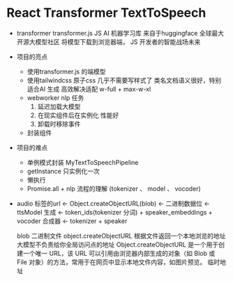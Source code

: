 # React Transformer TextToSpeech

- transformer 
    transformer.js JS AI 机器学习库 
    来自于huggingface 全球最大开源大模型社区 
    将模型下载到浏览器端， JS 开发者的智能战场未来

- 项目的亮点
    - 使用transformer.js 的端模型
    - 使用tailwindcss 原子css 几乎不需要写样式了
        类名文档语义很好，特别适合AI 生成 
        高效解决适配 w-full + max-w-xl 
    - webworker  nlp 任务
        1. 延迟加载大模型
        2. 在现实组件后在实例化 性能好 
        3. 卸载时移除事件 
    - 封装组件 
- 项目的难点
    - 单例模式封装 MyTextToSpeechPipeline 
    - getInstance 只实例化一次
    - 懒执行 
    - Promise.all + nlp 流程的理解 (tokenizer 、 model 、 vocoder)

- audio 标签的url <- Object.createObjectURL(blob) <- 二进制数据位 <- ttsModel 生成 <- token_ids(tokenizer 分词)  + speaker_embeddings + vocoder 合成器 <- tokenizer + speaker

    blob 二进制文件 
    object.createObjectURL 根据文件返回一个本地浏览的地址 
    大模型不负责给你全局访问点的地址
    Object.createObjectURL 是一个用于创建一个唯一 URL，该 URL 可以引用由浏览器内部生成的对象（如 Blob 或 File 对象）的方法，常用于在网页中显示本地文件内容，如图片预览。
    临时地址
